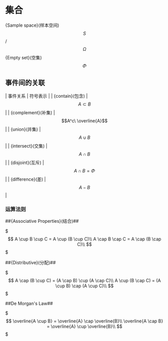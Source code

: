 # 集合

{Sample space}(样本空间) $$S$$ / $$\Omega$$
{Empty set}(空集) $$\Phi$$

## 事件间的关联

| 事件关系 | 符号表示 |
| {contain}(包含)    | $$A \subset B$$ |
| {complement}(补集) | $$A^c\ \overline{A}$$ |
| {union}(并集)      | $$A \cup B$$ |
| {intersect}(交集)  | $$A \cap B$$ |
| {disjoint}(互斥)   | $$A \cap B = \Phi$$ |
| {difference}(差)   | $$A - B$$ |

### 运算法则

##{Associative Properties}(结合)##

$$$
A \cup B \cup C = A \cup (B \cup C)\\
A \cap B \cap C = A \cap (B \cap C)\\
$$$

##{Distributive}(分配)##

$$$
A \cap (B \cup C) = (A \cap B) \cup (A \cap C)\\
A \cup (B \cap C) = (A \cup B) \cap (A \cup C)\\
$$$

##De Morgan's Law##

$$$
\overline{A \cup B} = \overline{A} \cap \overline{B}\\
\overline{A \cap B} = \overline{A} \cup \overline{B}\\
$$$
